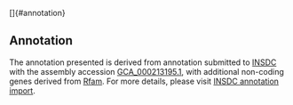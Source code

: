 []{#annotation}

Annotation
----------

The annotation presented is derived from annotation submitted to
[INSDC](http://www.insdc.org) with the assembly accession
[GCA\_000213195.1](http://www.ebi.ac.uk/ena/data/view/GCA_000213195.1),
with additional non-coding genes derived from
[Rfam](http://rfam.xfam.org/). For more details, please visit [INSDC
annotation
import](http://ensemblgenomes.org/info/data/insdc_annotation).
